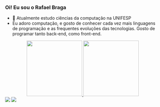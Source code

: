 ### Oi! Eu sou o Rafael Braga

- 🌱 Atualmente estudo ciências da computação na UNIFESP
- Eu adoro computação, e gosto de conhecer cada vez mais linguagens de programação e as frequentes evoluções das tecnologias. Gosto de programar tanto back-end, como front-end.

<div align="center">
  <a href="https://github.com/rafaelbragae">
  <img height="180em" src="https://github-readme-stats.vercel.app/api?username=rafaelbragae&show_icons=true&theme=dracula&include_all_commits=true&count_private=true"/>
  <img height="180em" src="https://github-readme-stats.vercel.app/api/top-langs/?username=rafaelbragae&layout=compact&langs_count=7&theme=dracula"/>
</div>
<div> 
  <a href = "mailto:rafaelbragae@gmail.com"><img src="https://img.shields.io/badge/-Gmail-%23333?style=for-the-badge&logo=gmail&logoColor=white" target="_blank"></a>
  <a href="https://www.linkedin.com/in/rafael-braga-ennes-3a3635237" target="_blank"><img src="https://img.shields.io/badge/-LinkedIn-%230077B5?style=for-the-badge&logo=linkedin&logoColor=white"  target="_blank"></a> 
</div>

